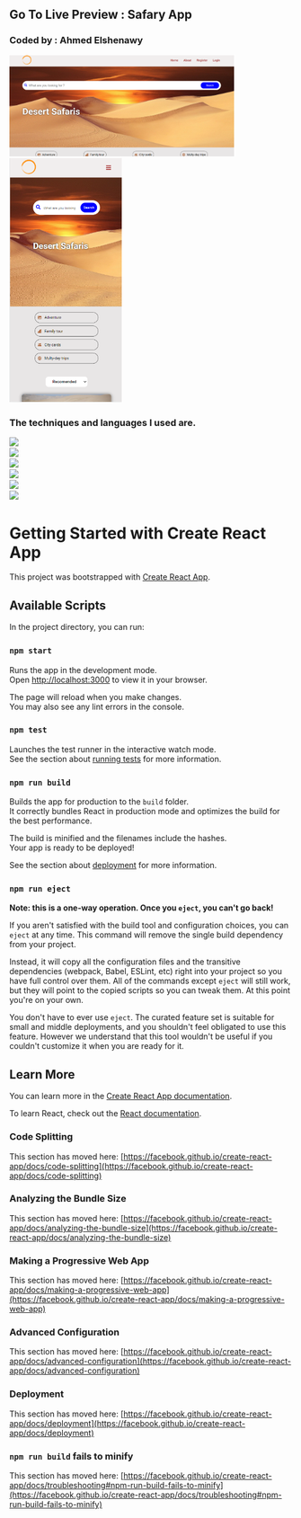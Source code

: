 ## Go To Live Preview : <a src="https://ahmedelshenawy0.github.io/safary-app/">Safary App</a>

### Coded by : Ahmed Elshenawy

<img src="./src/image/Captured.PNG" width="400px"/>
<img src="./src/image/Captured2.PNG" width="200px"/>

### The techniques and languages ​​I used are.

<img  src="https://img.shields.io/badge/html5-%23E34F26.svg?style=for-the-badge&logo=html5&logoColor=white" width="100px"/> <br/>
<img  src="https://img.shields.io/badge/css3-%231572B6.svg?style=for-the-badge&logo=css3&logoColor=white" width="100px"/><br/>
<img  src="https://img.shields.io/badge/javascript-%23323330.svg?style=for-the-badge&logo=javascript&logoColor=%23F7DF1E" width="130px" height/><br/>
<img  src="https://img.shields.io/badge/react-%2320232a.svg?style=for-the-badge&logo=react&logoColor=%2361DAFB" width="110px"/><br/>
<img  src="https://img.shields.io/badge/React_Router-CA4245?style=for-the-badge&logo=react-router&logoColor=white" width="150px"/><br/>
<img  src="https://img.shields.io/badge/React%20Hook%20Form-%23EC5990.svg?style=for-the-badge&logo=reacthookform&logoColor=white" width="150px"/>

# Getting Started with Create React App

This project was bootstrapped with [Create React App](https://github.com/facebook/create-react-app).

## Available Scripts

In the project directory, you can run:

### `npm start`

Runs the app in the development mode.\
Open [http://localhost:3000](http://localhost:3000) to view it in your browser.

The page will reload when you make changes.\
You may also see any lint errors in the console.

### `npm test`

Launches the test runner in the interactive watch mode.\
See the section about [running tests](https://facebook.github.io/create-react-app/docs/running-tests) for more information.

### `npm run build`

Builds the app for production to the `build` folder.\
It correctly bundles React in production mode and optimizes the build for the best performance.

The build is minified and the filenames include the hashes.\
Your app is ready to be deployed!

See the section about [deployment](https://facebook.github.io/create-react-app/docs/deployment) for more information.

### `npm run eject`

**Note: this is a one-way operation. Once you `eject`, you can't go back!**

If you aren't satisfied with the build tool and configuration choices, you can `eject` at any time. This command will remove the single build dependency from your project.

Instead, it will copy all the configuration files and the transitive dependencies (webpack, Babel, ESLint, etc) right into your project so you have full control over them. All of the commands except `eject` will still work, but they will point to the copied scripts so you can tweak them. At this point you're on your own.

You don't have to ever use `eject`. The curated feature set is suitable for small and middle deployments, and you shouldn't feel obligated to use this feature. However we understand that this tool wouldn't be useful if you couldn't customize it when you are ready for it.

## Learn More

You can learn more in the [Create React App documentation](https://facebook.github.io/create-react-app/docs/getting-started).

To learn React, check out the [React documentation](https://reactjs.org/).

### Code Splitting

This section has moved here: [https://facebook.github.io/create-react-app/docs/code-splitting](https://facebook.github.io/create-react-app/docs/code-splitting)

### Analyzing the Bundle Size

This section has moved here: [https://facebook.github.io/create-react-app/docs/analyzing-the-bundle-size](https://facebook.github.io/create-react-app/docs/analyzing-the-bundle-size)

### Making a Progressive Web App

This section has moved here: [https://facebook.github.io/create-react-app/docs/making-a-progressive-web-app](https://facebook.github.io/create-react-app/docs/making-a-progressive-web-app)

### Advanced Configuration

This section has moved here: [https://facebook.github.io/create-react-app/docs/advanced-configuration](https://facebook.github.io/create-react-app/docs/advanced-configuration)

### Deployment

This section has moved here: [https://facebook.github.io/create-react-app/docs/deployment](https://facebook.github.io/create-react-app/docs/deployment)

### `npm run build` fails to minify

This section has moved here: [https://facebook.github.io/create-react-app/docs/troubleshooting#npm-run-build-fails-to-minify](https://facebook.github.io/create-react-app/docs/troubleshooting#npm-run-build-fails-to-minify)
